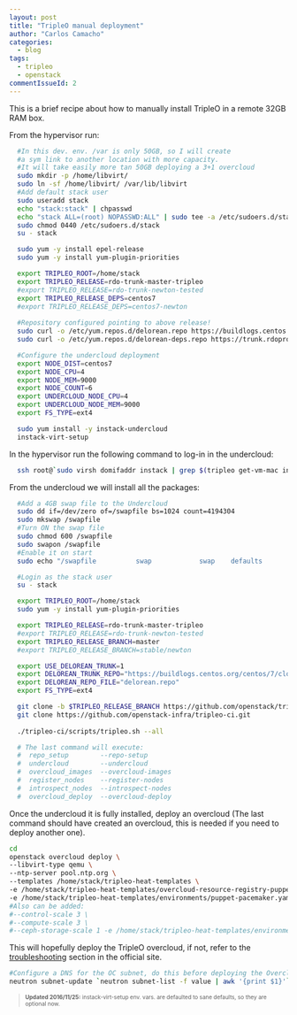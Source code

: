 ```yaml
---
layout: post
title: "TripleO manual deployment"
author: "Carlos Camacho"
categories:
  - blog
tags:
  - tripleo
  - openstack
commentIssueId: 2
---
```


This is a brief recipe about how to
manually install TripleO in a remote
32GB RAM box.

From the hypervisor run:

```bash
  #In this dev. env. /var is only 50GB, so I will create
  #a sym link to another location with more capacity.
  #It will take easily more tan 50GB deploying a 3+1 overcloud
  sudo mkdir -p /home/libvirt/
  sudo ln -sf /home/libvirt/ /var/lib/libvirt
  #Add default stack user
  sudo useradd stack
  echo "stack:stack" | chpasswd
  echo "stack ALL=(root) NOPASSWD:ALL" | sudo tee -a /etc/sudoers.d/stack
  sudo chmod 0440 /etc/sudoers.d/stack
  su - stack

  sudo yum -y install epel-release
  sudo yum -y install yum-plugin-priorities

  export TRIPLEO_ROOT=/home/stack
  export TRIPLEO_RELEASE=rdo-trunk-master-tripleo
  #export TRIPLEO_RELEASE=rdo-trunk-newton-tested
  export TRIPLEO_RELEASE_DEPS=centos7
  #export TRIPLEO_RELEASE_DEPS=centos7-newton
  
  #Repository configured pointing to above release!
  sudo curl -o /etc/yum.repos.d/delorean.repo https://buildlogs.centos.org/centos/7/cloud/x86_64/$TRIPLEO_RELEASE/delorean.repo
  sudo curl -o /etc/yum.repos.d/delorean-deps.repo https://trunk.rdoproject.org/$TRIPLEO_RELEASE_DEPS/delorean-deps.repo

  #Configure the undercloud deployment
  export NODE_DIST=centos7
  export NODE_CPU=4
  export NODE_MEM=9000
  export NODE_COUNT=6
  export UNDERCLOUD_NODE_CPU=4
  export UNDERCLOUD_NODE_MEM=9000
  export FS_TYPE=ext4

  sudo yum install -y instack-undercloud
  instack-virt-setup
```

In the hypervisor run the following command to log-in in
the undercloud:

```bash
  ssh root@`sudo virsh domifaddr instack | grep $(tripleo get-vm-mac instack) | awk '{print $4}' | sed 's/\/.*$//'`
```

From the undercloud we will install all the
packages:

```bash
  #Add a 4GB swap file to the Undercloud
  sudo dd if=/dev/zero of=/swapfile bs=1024 count=4194304
  sudo mkswap /swapfile
  #Turn ON the swap file
  sudo chmod 600 /swapfile
  sudo swapon /swapfile
  #Enable it on start
  sudo echo "/swapfile          swap            swap    defaults        0 0" >> /etc/fstab

  #Login as the stack user
  su - stack

  export TRIPLEO_ROOT=/home/stack
  sudo yum -y install yum-plugin-priorities

  export TRIPLEO_RELEASE=rdo-trunk-master-tripleo
  #export TRIPLEO_RELEASE=rdo-trunk-newton-tested
  export TRIPLEO_RELEASE_BRANCH=master
  #export TRIPLEO_RELEASE_BRANCH=stable/newton

  export USE_DELOREAN_TRUNK=1
  export DELOREAN_TRUNK_REPO="https://buildlogs.centos.org/centos/7/cloud/x86_64/$TRIPLEO_RELEASE/"
  export DELOREAN_REPO_FILE="delorean.repo"
  export FS_TYPE=ext4

  git clone -b $TRIPLEO_RELEASE_BRANCH https://github.com/openstack/tripleo-heat-templates
  git clone https://github.com/openstack-infra/tripleo-ci.git
  
  ./tripleo-ci/scripts/tripleo.sh --all

  # The last command will execute:
  #  repo_setup        --repo-setup
  #  undercloud        --undercloud
  #  overcloud_images  --overcloud-images
  #  register_nodes    --register-nodes
  #  introspect_nodes  --introspect-nodes
  #  overcloud_deploy  --overcloud-deploy
```

Once the undercloud it is fully installed, deploy an overcloud
(The last command should have created an overcloud, this is
needed if you need to deploy another one).

```bash
cd
openstack overcloud deploy \
--libvirt-type qemu \
--ntp-server pool.ntp.org \
--templates /home/stack/tripleo-heat-templates \
-e /home/stack/tripleo-heat-templates/overcloud-resource-registry-puppet.yaml \
-e /home/stack/tripleo-heat-templates/environments/puppet-pacemaker.yaml
#Also can be added:
#--control-scale 3 \
#--compute-scale 3 \
#--ceph-storage-scale 1 -e /home/stack/tripleo-heat-templates/environments/storage-environment.yaml
```

This will hopefully deploy the TripleO overcloud, if not,
refer to the [troubleshooting](http://tripleo.org/troubleshooting/troubleshooting.html) section in the official
site.

```bash
#Configure a DNS for the OC subnet, do this before deploying the Overcloud
neutron subnet-update `neutron subnet-list -f value | awk '{print $1}'` --dns-nameserver 192.168.122.1
```

<div style="font-size:10px">
  <blockquote>
    <p><strong>Updated 2016/11/25:</strong> instack-virt-setup env. vars. are defaulted to sane defaults, so they are optional now.</p>
  </blockquote>
</div>
